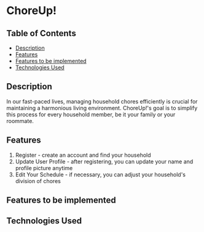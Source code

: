 # ChoreUp!


## Table of Contents
- [Description](#description)
- [Features](#features)
- [Features to be implemented](#features-to-be-implemented)
- [Technologies Used](#technologies-used)


## Description

In our fast-paced lives, managing household chores efficiently is crucial for maintaining a harmonious living environment. ChoreUp!'s goal is to simplify this process for every household member, be it your family or your roommate.


## Features

1. Register - create an account and find your household
2. Update User Profile - after registering, you can update your name and profile picture anytime
3. Edit Your Schedule - if necessary, you can adjust your household's division of chores 


## Features to be implemented



## Technologies Used

